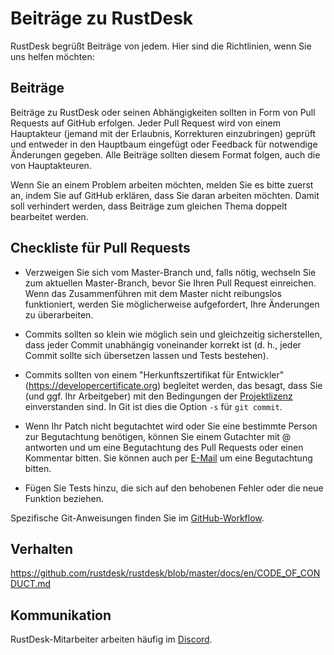 # Beiträge zu RustDesk

RustDesk begrüßt Beiträge von jedem. Hier sind die Richtlinien, wenn Sie uns
helfen möchten:

## Beiträge

Beiträge zu RustDesk oder seinen Abhängigkeiten sollten in Form von Pull
Requests auf GitHub erfolgen. Jeder Pull Request wird von einem Hauptakteur
(jemand mit der Erlaubnis, Korrekturen einzubringen) geprüft und entweder in den
Hauptbaum eingefügt oder Feedback für notwendige Änderungen gegeben. Alle
Beiträge sollten diesem Format folgen, auch die von Hauptakteuren.

Wenn Sie an einem Problem arbeiten möchten, melden Sie es bitte zuerst an, indem
Sie auf GitHub erklären, dass Sie daran arbeiten möchten. Damit soll verhindert
werden, dass Beiträge zum gleichen Thema doppelt bearbeitet werden.

## Checkliste für Pull Requests

- Verzweigen Sie sich vom Master-Branch und, falls nötig, wechseln Sie zum
  aktuellen Master-Branch, bevor Sie Ihren Pull Request einreichen. Wenn das
  Zusammenführen mit dem Master nicht reibungslos funktioniert, werden Sie
  möglicherweise aufgefordert, Ihre Änderungen zu überarbeiten.

- Commits sollten so klein wie möglich sein und gleichzeitig sicherstellen, dass
  jeder Commit unabhängig voneinander korrekt ist (d. h., jeder Commit sollte
  sich übersetzen lassen und Tests bestehen).

- Commits sollten von einem "Herkunftszertifikat für Entwickler"
  (https://developercertificate.org) begleitet werden, das besagt, dass Sie (und
  ggf. Ihr Arbeitgeber) mit den Bedingungen der [Projektlizenz](../../LICENCE)
  einverstanden sind. In Git ist dies die Option `-s` für `git commit`.

- Wenn Ihr Patch nicht begutachtet wird oder Sie eine bestimmte Person zur
  Begutachtung benötigen, können Sie einem Gutachter mit @ antworten und um eine
  Begutachtung des Pull Requests oder einen Kommentar bitten. Sie können auch
  per [E-Mail](mailto:info@rustdesk.com) um eine Begutachtung bitten.

- Fügen Sie Tests hinzu, die sich auf den behobenen Fehler oder die neue
  Funktion beziehen.

Spezifische Git-Anweisungen finden Sie im [GitHub-Workflow](https://github.com/servo/servo/wiki/GitHub-workflow).

## Verhalten

https://github.com/rustdesk/rustdesk/blob/master/docs/en/CODE_OF_CONDUCT.md

## Kommunikation

RustDesk-Mitarbeiter arbeiten häufig im [Discord](https://discord.gg/nDceKgxnkV).
